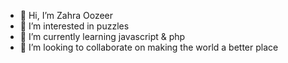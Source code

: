 - 👋 Hi, I’m Zahra Oozeer
- 👀 I’m interested in puzzles
- 🌱 I’m currently learning javascript & php
- 💞️ I’m looking to collaborate on making the world a better place
